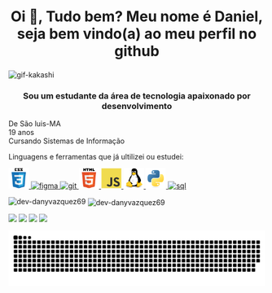 <h1 align="center">Oi 👋, Tudo bem? Meu nome é Daniel, seja bem vindo(a) ao meu perfil no github</h1>
<img align="center" alt="gif-kakashi" src="https://c.tenor.com/wgoPpUqBxNwAAAAC/hi-anime.gif" height="90" widht="50">
<h3 align="center">Sou um estudante da área de tecnologia apaixonado por desenvolvimento</h3>
<p color ="blue" font-size="1px">De São luis-MA<br/>19 anos<br/>Cursando Sistemas de Informação
<p align="left>
<h3 align="left">Linguagens e ferramentas que já ultilizei ou estudei:</h3>
<p align="left"> <a href="https://www.w3schools.com/css/" target="_blank"> <img src="https://raw.githubusercontent.com/devicons/devicon/master/icons/css3/css3-original-wordmark.svg" alt="css3" width="40" height="40"/> </a> <a href="https://www.figma.com/" target="_blank"> <img 
scr="https://tenor.com/view/hi-anime-naruto-kakashi-wave-gif-13783216"
src="https://www.vectorlogo.zone/logos/figma/figma-icon.svg" alt="figma" width="40" height="40"/> </a> <a href="https://git-scm.com/" target="_blank"> <img src="https://www.vectorlogo.zone/logos/git-scm/git-scm-icon.svg" alt="git" width="40" height="40"/> </a> <a href="https://www.w3.org/html/" target="_blank"> <img src="https://raw.githubusercontent.com/devicons/devicon/master/icons/html5/html5-original-wordmark.svg" alt="html5" width="40" height="40"/> </a> <a href="https://developer.mozilla.org/en-US/docs/Web/JavaScript" target="_blank"> <img src="https://raw.githubusercontent.com/devicons/devicon/master/icons/javascript/javascript-original.svg" alt="javascript" width="40" height="40"/> </a> <a href="https://www.linux.org/" target="_blank"> <img src="https://raw.githubusercontent.com/devicons/devicon/master/icons/linux/linux-original.svg" alt="linux" width="40" height="40"/> </a> <a href="https://www.python.org" target="_blank"> <img src="https://raw.githubusercontent.com/devicons/devicon/master/icons/python/python-original.svg" alt="python" width="40" height="40"/> </a><a href="#" target="_blank"> <img src="https://cdn-icons-png.flaticon.com/512/288/288882.png" alt="sql" width="40" height="40"/> </a>
</p>
<img align="left" src="https://github-readme-stats.vercel.app/api/top-langs?username=dev-danyvazquez69&theme=dark&show_icons=true&locale=en&layout=compact" alt="dev-danyvazquez69" /></p>
<p>&nbsp;<img align="center" src="https://github-readme-stats.vercel.app/api?username=dev-danyvazquez69&theme=dark&show_icons=true&locale=en" alt="dev-danyvazquez69" /></p>

<div> 
  <a href="https://www.instagram.com/danyvazquez69/" target="_blank"><img src="https://img.shields.io/badge/-Instagram-%23E4405F?style=for-the-badge&logo=instagram&logoColor=white" target="_blank"></a>
 <a href="#" target="_blank"><img src="https://img.shields.io/badge/Discord-7289DA?style=for-the-badge&logo=discord&logoColor=white" target="_blank"></a> 
  <a href = "mailto:danyv7818@gmail.com"><img src="https://img.shields.io/badge/-Gmail-%23333?style=for-the-badge&logo=gmail&logoColor=white" target="_blank"></a>
  <a href="https://www.linkedin.com/in/daniel-dos-santos-pessoa/" target="_blank"><img src="https://img.shields.io/badge/-LinkedIn-%230077B5?style=for-the-badge&logo=linkedin&logoColor=white" target="_blank"></a> 
 
  ![Snake animation](https://github.com/Dev-DanyVazquez69/Dev-DanyVazquez69/blob/output/github-contribution-grid-snake.svg)
 
</div>

